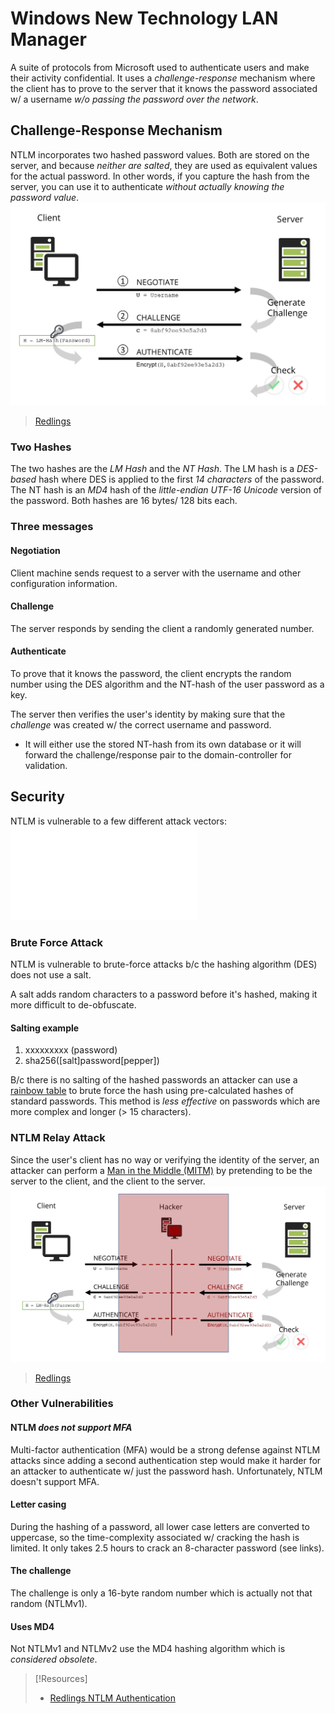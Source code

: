 
# Windows New Technology LAN Manager
A suite of protocols from Microsoft used to authenticate users and make their activity confidential. It uses a *challenge-response* mechanism where the client has to prove to the server that it knows the password associated w/ a username *w/o passing the password over the network*.
## Challenge-Response Mechanism
NTLM incorporates two hashed password values. Both are stored on the server, and because *neither are salted*, they are used as equivalent values for the actual password. In other words, if you capture the hash from the server, you can use it to authenticate *without actually knowing the password value*. 
![](/networking/networking-pics/NTLM-1.png)
> [Redlings](https://www.redlings.com/en/guide/ntlm-windows-new-technology-lan-manager)
### Two Hashes
The two hashes are the *LM Hash* and the *NT Hash*. The LM  hash is a *DES-based* hash where DES is applied to the first *14 characters* of the password. The NT hash is an *MD4* hash of the *little-endian UTF-16 Unicode* version of the password. Both hashes are 16 bytes/ 128 bits each.
### Three messages
#### Negotiation
Client machine sends request to a server with the username and other configuration information.
#### Challenge
The server responds by sending the client a randomly generated number.
#### Authenticate
To prove that it knows the password, the client encrypts the random number using the DES algorithm and the NT-hash of the user password as a key.

The server then verifies the user's identity by making sure that the *challenge* was created w/ the correct username and password. 
- It will either use the stored NT-hash from its own database or it will forward the challenge/response pair to the domain-controller for validation.
## Security
NTLM is vulnerable to a few different attack vectors:
![My notes on Pass the Hash](cybersecurity/TTPs/exploitation/pass-the-hash.md)
### Brute Force Attack
NTLM is vulnerable to brute-force attacks b/c the hashing algorithm (DES) does not use a salt.

A salt adds random characters to a password before it's hashed, making it more difficult to de-obfuscate.
#### Salting example
1. xxxxxxxxx (password)
2. sha256([salt]password[pepper])

B/c there is no salting of the hashed passwords an attacker can use a [rainbow table](/cybersecurity/TTPs/exploitation/rainbow-table.md) to brute force the hash using pre-calculated hashes of standard passwords. This method is *less effective* on passwords which are more complex and longer (> 15 characters).
### NTLM Relay Attack
Since the user's client has no way or verifying the identity of the server, an attacker can perform a [Man in the Middle (MITM)](/cybersecurity/TTPs/exploitation/MITM.md) by pretending to be the server to the client, and the client to the server.
![](/networking/networking-pics/NTLM-2.png)
> [Redlings](https://www.redlings.com/en/guide/ntlm-windows-new-technology-lan-manager)
### Other Vulnerabilities
#### NTLM *does not support MFA*
Multi-factor authentication (MFA) would be a strong defense against NTLM attacks since adding a second authentication step would make it harder for an attacker to authenticate w/ just the password hash. Unfortunately, NTLM doesn't support MFA.
#### Letter casing
During the hashing of a password, all lower case letters are converted to uppercase, so the time-complexity associated w/ cracking the hash is limited. It only takes 2.5 hours to crack an 8-character password (see links).
#### The challenge
The challenge is only a 16-byte random number which is actually not that random (NTLMv1).
#### Uses MD4
Not NTLMv1 and NTLMv2 use the MD4 hashing algorithm which is *considered obsolete*.

>[!Resources]
> - [Redlings NTLM Authentication](https://www.redlings.com/en/guide/ntlm-windows-new-technology-lan-manager) 
